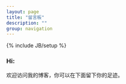 ```yaml
---
layout: page
title: "留言板"
description: ""
group: navigation
---
```

{% include JB/setup %}

### Hi:

欢迎访问我的博客，你可以在下面留下你的足迹。
